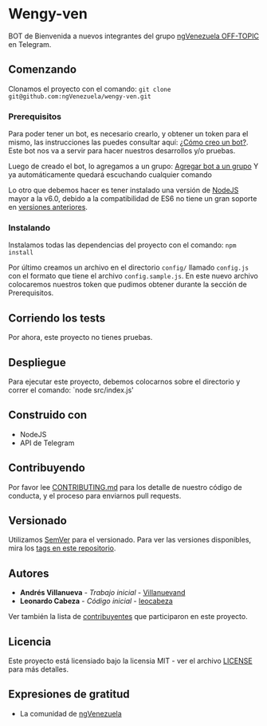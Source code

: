 # Wengy-ven

BOT de Bienvenida a nuevos integrantes del grupo [ngVenezuela OFF-TOPIC](https://telegram.me/ngvenezuela) 
en Telegram. 

## Comenzando

Clonamos el proyecto con el comando: `git clone git@github.com:ngVenezuela/wengy-ven.git`

### Prerequisitos

Para poder tener un bot, es necesario crearlo, y obtener un token para el mismo, las 
instrucciones las puedes consultar aquí: [¿Cómo creo un bot?](https://core.telegram.org/bots#3-how-do-i-create-a-bot).
Este bot nos va a servir para hacer nuestros desarrollos y/o pruebas.

Luego de creado el bot, lo agregamos a un grupo: 
[Agregar bot a un grupo](images/add-bot-to-group.jpg)
Y ya automáticamente quedará escuchando cualquier comando

Lo otro que debemos hacer es tener instalado una versión de [NodeJS](https://nodejs.org/en/) mayor a la v6.0, debido 
a la compatibilidad de ES6 no tiene un gran soporte en [versiones anteriores](http://node.green/). 

### Instalando

Instalamos todas las dependencias del proyecto con el comando: `npm install` 

Por último creamos un archivo en el directorio `config/` llamado `config.js` con el formato 
que tiene el archivo `config.sample.js`. En este nuevo archivo colocaremos nuestros token que 
pudimos obtener durante la sección de Prerequisitos.

## Corriendo los tests

Por ahora, este proyecto no tienes pruebas.

## Despliegue

Para ejecutar este proyecto, debemos colocarnos sobre el directorio y correr el comando:
`node src/index.js'

## Construido con

* NodeJS 
* API de Telegram

## Contribuyendo

Por favor lee [CONTRIBUTING.md](.github/CONTRIBUTING.md) para los detalle de nuestro código de conducta, 
y el proceso para enviarnos pull requests.

## Versionado

Utilizamos [SemVer](http://semver.org/) para el versionado.
Para ver las versiones disponibles, mira los [tags en este repositorio](https://github.com/ngVenezuela/wengy-ven/tags). 

## Autores

* **Andrés Villanueva** - *Trabajo inicial* - [Villanuevand](https://github.com/Villanuevand)
* **Leonardo Cabeza** - *Código inicial* - [leocabeza](https://github.com/leocabeza)

Ver también la lista de [contribuyentes](https://github.com/ngVenezuela/wengy-ven/graphs/contributors) que participaron en este proyecto.

## Licencia

Este proyecto está licensiado bajo la licensia MIT - ver el archivo [LICENSE](LICENSE) para más detalles.

## Expresiones de gratitud

* La comunidad de [ngVenezuela](https://github.com/orgs/ngVenezuela/people)
